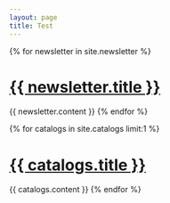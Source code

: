 ```yaml
---
layout: page
title: Test
---
```


{% for newsletter in site.newsletter %}
<h1><a href="{{ newsletter.url }}">{{ newsletter.title }}</a></h1>
{{ newsletter.content }}
{% endfor %}

{% for catalogs in site.catalogs limit:1 %}
<h1><a href="{{ catalogs.url }}">{{ catalogs.title }}</a></h1>
{{ catalogs.content }}
{% endfor %}

